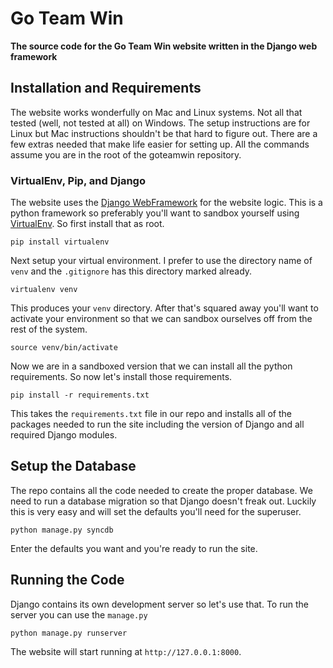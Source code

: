 # Go Team Win
**The source code for the Go Team Win website written in the Django web framework**

## Installation and Requirements
The website works wonderfully on Mac and Linux systems. Not all that tested (well, not tested at all) on Windows. The setup instructions are for Linux but Mac instructions shouldn't be that hard to figure out. There are a few extras needed that make life easier for setting up. All the commands assume you are in the root of the goteamwin repository.

### VirtualEnv, Pip, and Django
The website uses the [Django WebFramework][django] for the website logic. This is a python framework so preferably you'll want to sandbox yourself using [VirtualEnv][virtualenv]. So first install that as root.

    pip install virtualenv

Next setup your virtual environment. I prefer to use the directory name of `venv` and the `.gitignore` has this directory marked already. 

    virtualenv venv
    
This produces your `venv` directory. After that's squared away you'll want to activate your environment so that we can sandbox ourselves off from the rest of the system.

    source venv/bin/activate

Now we are in a sandboxed version that we can install all the python requirements. So now let's install those requirements.

    pip install -r requirements.txt
    
This takes the `requirements.txt` file in our repo and installs all of the packages needed to run the site including the version of Django and all required Django modules.

## Setup the Database
The repo contains all the code needed to create the proper database. We need to run a database migration so that Django doesn't freak out. Luckily this is very easy and will set the defaults you'll need for the superuser. 

    python manage.py syncdb

Enter the defaults you want and you're ready to run the site.

## Running the Code
Django contains its own development server so let's use that. To run the server you can use the `manage.py`

    python manage.py runserver

The website will start running at `http://127.0.0.1:8000`. 

[django]: https://www.djangoproject.com/
[virtualenv]: https://virtualenv.readthedocs.org


